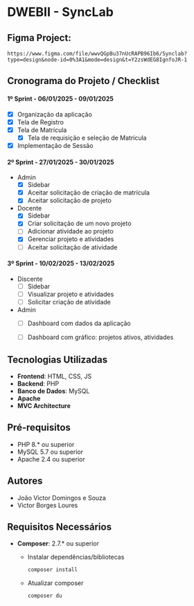 # DWEBII - SyncLab

## Figma Project:
```blockquote
https://www.figma.com/file/wwvQGpBu37nUcRAPB96Ib6/Synclab?type=design&node-id=0%3A1&mode=design&t=Y2zsWdEG8IgnfoJR-1
```

## Cronograma do Projeto / Checklist
#### 1º Sprint - 06/01/2025 - 09/01/2025
- [x] Organização da aplicação
- [x] Tela de Registro
- [x] Tela de Matrícula
    - [x] Tela de requisição e seleção de Matrícula
- [x] Implementação de Sessão

#### 2º Sprint - 27/01/2025 - 30/01/2025
- Admin
  - [x] Sidebar
  - [x] Aceitar solicitação de criação de matrícula
  - [x] Aceitar solicitação de projeto
- Docente
  - [x] Sidebar
  - [x] Criar solicitação de um novo projeto
  - [ ] Adicionar atividade ao projeto
  - [x] Gerenciar projeto e atividades
  - [ ] Aceitar solicitação de atividade

#### 3º Sprint - 10/02/2025 - 13/02/2025
- Discente
  - [ ] Sidebar
  - [ ] Visualizar projeto e atividades
  - [ ] Solicitar criação de atividade
- Admin
  - [ ] Dashboard com dados da aplicação
  - [ ] Dashboard com gráfico: projetos ativos, atividades


## Tecnologias Utilizadas

- **Frontend**: HTML, CSS, JS
- **Backend**: PHP
- **Banco de Dados**: MySQL
- **Apache**
- **MVC Architecture**

## Pré-requisitos
- PHP 8.* ou superior
- MySQL 5.7 ou superior
- Apache 2.4 ou superior


## Autores
- João Victor Domingos e Souza
- Victor Borges Loures

## Requisitos Necessários
- **Composer**: 2.7.* ou superior
  - Instalar dependências/bibliotecas
    ```bash
    composer install
    ```
    
  - Atualizar composer
    ```bash
    composer du
    ```
